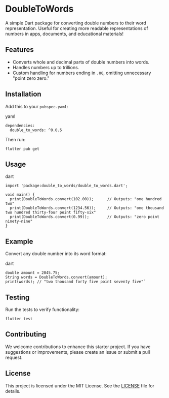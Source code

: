 
# DoubleToWords

A simple Dart package for converting double numbers to their word representation. Useful for creating more readable representations of numbers in apps, documents, and educational materials!

## Features

-   Converts whole and decimal parts of double numbers into words.
-   Handles numbers up to trillions.
-   Custom handling for numbers ending in `.00`, omitting unnecessary "point zero zero."

## Installation

Add this to your `pubspec.yaml`:

yaml

    dependencies:
	  double_to_words: ^0.0.5

Then run:

    flutter pub get

## Usage

dart

    import 'package:double_to_words/double_to_words.dart';
    
    void main() {
      print(DoubleToWords.convert(102.00));      // Outputs: "one hundred two"
      print(DoubleToWords.convert(1234.56));     // Outputs: "one thousand two hundred thirty-four point fifty-six"
      print(DoubleToWords.convert(0.99));        // Outputs: "zero point ninety-nine"
    }

## Example

Convert any double number into its word format:

dart

    double amount = 2045.75;
    String words = DoubleToWords.convert(amount);
    print(words); // "two thousand forty five point seventy five"` 

## Testing

Run the tests to verify functionality:

`flutter test`

## Contributing

We welcome contributions to enhance this starter project. If you have suggestions or improvements, please create an issue or submit a pull request.

## License

This project is licensed under the MIT License. See the [LICENSE](LICENSE) file for details.
